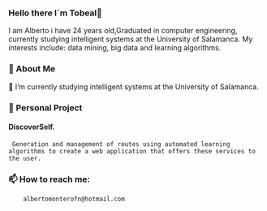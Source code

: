 ### Hello there I´m Tobeal👋
I am Alberto i have 24 years old,Graduated in computer engineering, currently studying intelligent systems at the University of Salamanca. 
My interests include: data mining, big data and learning algorithms.
 ### 👦 About Me
   📓 I’m currently studying intelligent systems at the University of Salamanca.

 ### 📝 Personal Project

   #### DiscoverSelf.
     Generation and management of routes using automated learning algorithms to create a web application that offers these services to the user.
    
 ### 📫 How to reach me: 
        albertomonterofn@hotmail.com

<!--
**tobeal/tobeal** is a ✨ _special_ ✨ repository because its `README.md` (this file) appears on your GitHub profile.




-->
